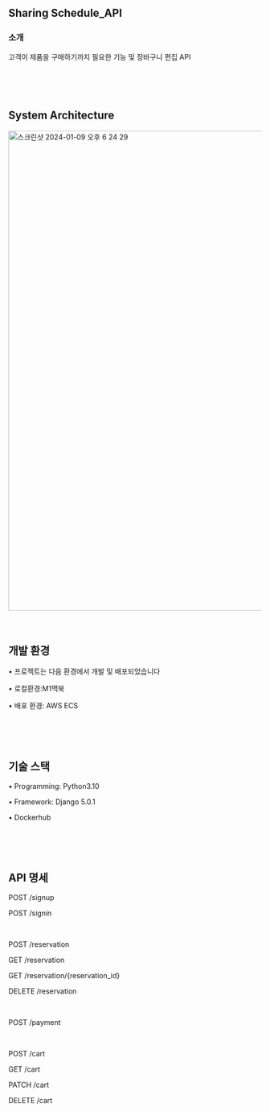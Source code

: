 ## Sharing Schedule_API 
### 소개
고객이 제품을 구매하기까지 필요한 기능 및 장바구니 편집 API

<br/>
<br/>
<br/>

## System Architecture
<img width="953" alt="스크린샷 2024-01-09 오후 6 24 29" src="https://github.com/jiiheeee/scheduler_API/assets/128598772/cff21b9c-50d9-4a7a-8686-905d2830afcc">

<br/>
<br/>
<br/>

## 개발 환경
• 프로젝트는 다음 환경에서 개발 및 배포되었습니다

• 로컬환경:M1맥북

• 배포 환경: AWS ECS

<br/>
<br/>
<br/>

## 기술 스택
• Programming: Python3.10

• Framework: Django 5.0.1

• Dockerhub

<br/>
<br/>
<br/>

## API 명세
POST /signup 

POST /signin

<br/>

POST /reservation

GET /reservation

GET /reservation/{reservation_id} 

DELETE /reservation

<br/>

POST /payment

<br/>

POST /cart 

GET /cart 

PATCH /cart

DELETE /cart
